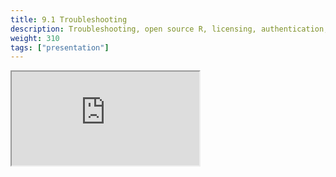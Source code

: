 ```yaml
---
title: 9.1 Troubleshooting
description: Troubleshooting, open source R, licensing, authentication, working with support, and environment variables
weight: 310
tags: ["presentation"]
---
```


<!-- source: <a href="https://colorado.rstudio.com/rsc/team-admin/troubleshoot" target="_blank">team-admin/troubleshoot</a> -->
<div class="xaringan-column">
  <div class="responsive-container-xaringan">
    <div class="animated-r-wrapper">
      <div class="animated-r-vertical">
        <div class="animated-r-circle"></div>
      </div>
      <div class="animated-r-diagonal"></div>
    </div>
    <iframe 
      src="https://colorado.rstudio.com/rsc/team-admin/troubleshoot" 
          gesture="media"  allow="encrypted-media" allowfullscreen
          scrolling="no">
    </iframe>
  </div>
</div>
